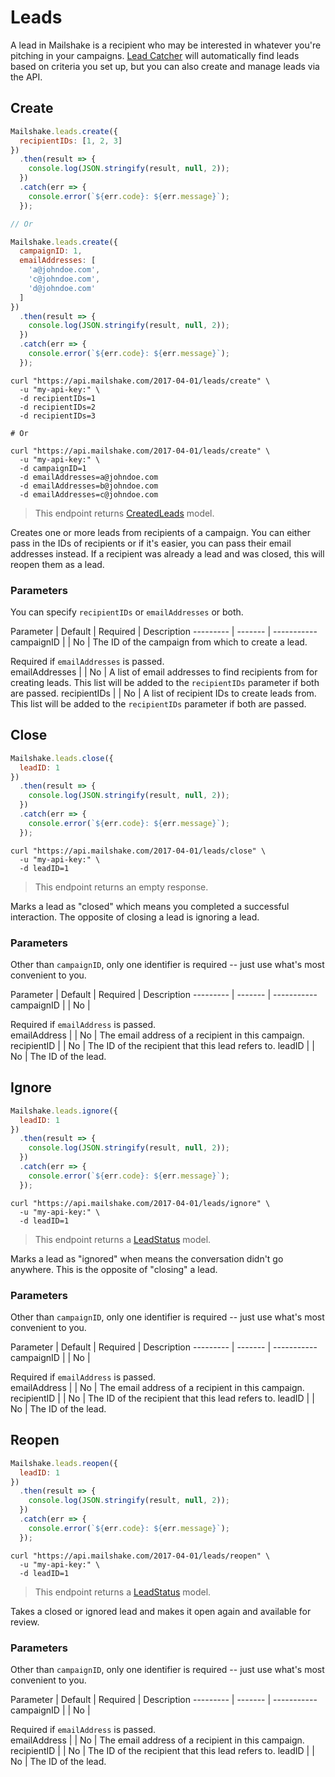 # Leads

A lead in Mailshake is a recipient who may be interested in whatever you're pitching in your campaigns. [Lead Catcher](https://mailshake.com/lead-catcher/) will automatically find leads based on criteria you set up, but you can also create and manage leads via the API.

## Create

```javascript
Mailshake.leads.create({
  recipientIDs: [1, 2, 3]
})
  .then(result => {
    console.log(JSON.stringify(result, null, 2));
  })
  .catch(err => {
    console.error(`${err.code}: ${err.message}`);
  });

// Or

Mailshake.leads.create({
  campaignID: 1,
  emailAddresses: [
    'a@johndoe.com',
    'c@johndoe.com',
    'd@johndoe.com'
  ]
})
  .then(result => {
    console.log(JSON.stringify(result, null, 2));
  })
  .catch(err => {
    console.error(`${err.code}: ${err.message}`);
  });
```

```shell
curl "https://api.mailshake.com/2017-04-01/leads/create" \
  -u "my-api-key:" \
  -d recipientIDs=1
  -d recipientIDs=2
  -d recipientIDs=3

# Or

curl "https://api.mailshake.com/2017-04-01/leads/create" \
  -u "my-api-key:" \
  -d campaignID=1
  -d emailAddresses=a@johndoe.com
  -d emailAddresses=b@johndoe.com
  -d emailAddresses=c@johndoe.com
```

> This endpoint returns [CreatedLeads](#CreatedLeads) model.

Creates one or more leads from recipients of a campaign. You can either pass in the IDs of recipients or if it's easier, you can pass their email addresses instead. If a recipient was already a lead and was closed, this will reopen them as a lead.

### Parameters

You can specify `recipientIDs` or `emailAddresses` or both.

Parameter | Default | Required | Description
--------- | ------- | -----------
campaignID |  | No | The ID of the campaign from which to create a lead. <aside class="warning">Required if `emailAddresses` is passed.</aside>
emailAddresses |  | No | A list of email addresses to find recipients from for creating leads. This list will be added to the `recipientIDs` parameter if both are passed.
recipientIDs |  | No | A list of recipient IDs to create leads from. This list will be added to the `recipientIDs` parameter if both are passed.

## Close

```javascript
Mailshake.leads.close({
  leadID: 1
})
  .then(result => {
    console.log(JSON.stringify(result, null, 2));
  })
  .catch(err => {
    console.error(`${err.code}: ${err.message}`);
  });
```

```shell
curl "https://api.mailshake.com/2017-04-01/leads/close" \
  -u "my-api-key:" \
  -d leadID=1
```

> This endpoint returns an empty response.

Marks a lead as "closed" which means you completed a successful interaction. The opposite of closing a lead is ignoring a lead.

### Parameters

Other than `campaignID`, only one identifier is required -- just use what's most convenient to you.

Parameter | Default | Required | Description
--------- | ------- | -----------
campaignID |  | No | <aside class="warning">Required if `emailAddress` is passed.</aside>
emailAddress | | No | The email address of a recipient in this campaign.
recipientID | | No | The ID of the recipient that this lead refers  to.
leadID | | No | The ID of the lead.

## Ignore

```javascript
Mailshake.leads.ignore({
  leadID: 1
})
  .then(result => {
    console.log(JSON.stringify(result, null, 2));
  })
  .catch(err => {
    console.error(`${err.code}: ${err.message}`);
  });
```

```shell
curl "https://api.mailshake.com/2017-04-01/leads/ignore" \
  -u "my-api-key:" \
  -d leadID=1
```

> This endpoint returns a [LeadStatus](#LeadStatus) model.

Marks a lead as "ignored" when means the conversation didn't go anywhere. This is the opposite of "closing" a lead.

### Parameters

Other than `campaignID`, only one identifier is required -- just use what's most convenient to you.

Parameter | Default | Required | Description
--------- | ------- | -----------
campaignID |  | No | <aside class="warning">Required if `emailAddress` is passed.</aside>
emailAddress | | No | The email address of a recipient in this campaign.
recipientID | | No | The ID of the recipient that this lead refers  to.
leadID | | No | The ID of the lead.

## Reopen

```javascript
Mailshake.leads.reopen({
  leadID: 1
})
  .then(result => {
    console.log(JSON.stringify(result, null, 2));
  })
  .catch(err => {
    console.error(`${err.code}: ${err.message}`);
  });
```

```shell
curl "https://api.mailshake.com/2017-04-01/leads/reopen" \
  -u "my-api-key:" \
  -d leadID=1
```

> This endpoint returns a [LeadStatus](#LeadStatus) model.

Takes a closed or ignored lead and makes it open again and available for review.

### Parameters

Other than `campaignID`, only one identifier is required -- just use what's most convenient to you.

Parameter | Default | Required | Description
--------- | ------- | -----------
campaignID |  | No | <aside class="warning">Required if `emailAddress` is passed.</aside>
emailAddress | | No | The email address of a recipient in this campaign.
recipientID | | No | The ID of the recipient that this lead refers  to.
leadID | | No | The ID of the lead.
